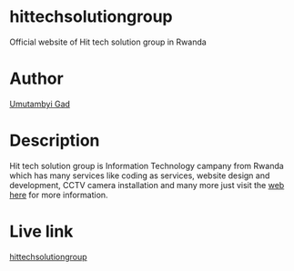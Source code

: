 # hittechsolutiongroup
Official website of Hit tech solution group in Rwanda
# Author
[Umutambyi Gad](https://umutambyigad.herokuapp.com)
# Description
Hit tech solution group is Information Technology campany from Rwanda which has many services like coding as services, website design and development, CCTV camera installation and many more just visit the [web here](www.hittechsolutiongroup.herokuapp.com) for more information.
# Live link
[hittechsolutiongroup](www.hittechsolutiongroup.herokuapp.com)
